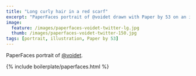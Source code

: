```yaml
---
title: "Long curly hair in a red scarf"
excerpt: "PaperFaces portrait of @voidet drawn with Paper by 53 on an iPad."
image: 
  feature: /images/paperfaces-voidet-twitter-lg.jpg
  thumb: /images/paperfaces-voidet-twitter-150.jpg
tags: [portrait, illustration, Paper by 53]
---
```


PaperFaces portrait of [@voidet](http://twitter.com/voidet).

{% include boilerplate/paperfaces.html %}